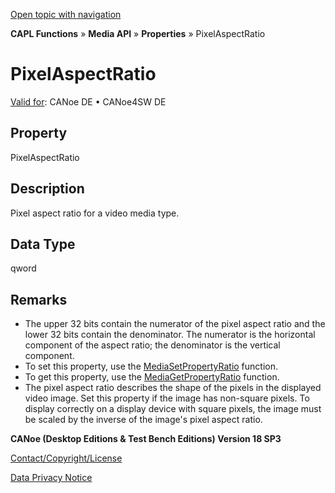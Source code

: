 [Open topic with navigation](../../../../../CANoeDEFamily.htm#Topics/CAPLFunctions/Media/Properties/CAPLfunctionPixelAspectRatio.md)

**CAPL Functions** » **Media API** » **Properties** » PixelAspectRatio

# PixelAspectRatio

[Valid for](../../../Shared/FeatureAvailability.md): CANoe DE • CANoe4SW DE

## Property

PixelAspectRatio

## Description

Pixel aspect ratio for a video media type.

## Data Type

qword

## Remarks

- The upper 32 bits contain the numerator of the pixel aspect ratio and the lower 32 bits contain the denominator. The numerator is the horizontal component of the aspect ratio; the denominator is the vertical component.
- To set this property, use the [MediaSetPropertyRatio](../Functions/CAPLfunctionMediaSetPropertyRatio.md) function.
- To get this property, use the [MediaGetPropertyRatio](../Functions/CAPLfunctionMediaGetPropertyRatio.md) function.
- The pixel aspect ratio describes the shape of the pixels in the displayed video image. Set this property if the image has non-square pixels. To display correctly on a display device with square pixels, the image must be scaled by the inverse of the image's pixel aspect ratio.

**CANoe (Desktop Editions & Test Bench Editions) Version 18 SP3**

[Contact/Copyright/License](../../../Shared/ContactCopyrightLicense.md)

[Data Privacy Notice](https://www.vector.com/int/en/company/get-info/privacy-policy/)

